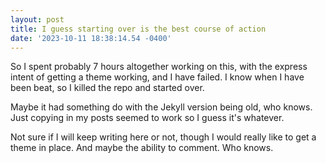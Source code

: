 ```yaml
--- 
layout: post 
title: I guess starting over is the best course of action 
date: '2023-10-11 18:38:14.54 -0400' 
--- 
```

So I spent probably 7 hours altogether working on this, with the express intent of getting a theme working, and 
I have failed. I know when I have been beat, so I killed the repo and started over. 

Maybe it had something do with the Jekyll version being old, who knows. Just copying in my posts seemed to work 
so I guess it's whatever. 

Not sure if I will keep writing here or not, though I would really like to get a theme in place. And maybe the 
ability to comment. Who knows. 
